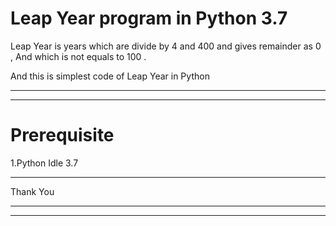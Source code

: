 # Leap Year program in Python 3.7
Leap Year is years which are divide by 4 and 400 and gives remainder as 0 , And which is  not equals to 100 .

And this is simplest code of Leap Year in Python

___
___

# Prerequisite

1.Python Idle 3.7

---


Thank You

---
---

